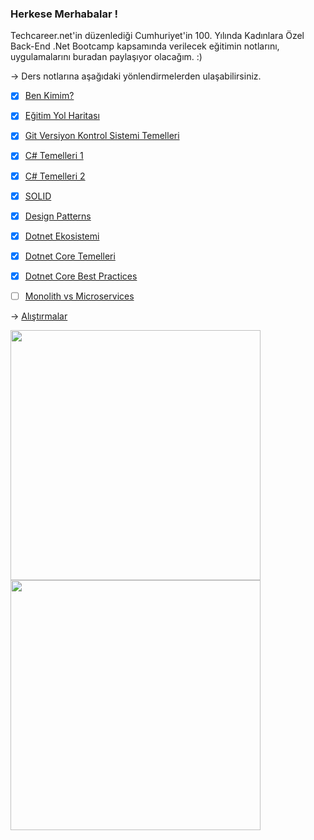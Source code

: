 
### Herkese Merhabalar !

Techcareer.net'in düzenlediği Cumhuriyet'in 100. Yılında Kadınlara Özel Back-End .Net Bootcamp kapsamında verilecek eğitimin notlarını, uygulamalarını buradan paylaşıyor olacağım. :)


-> Ders notlarına aşağıdaki yönlendirmelerden ulaşabilirsiniz.

- [x] [Ben Kimim?](https://github.com/KardelRuveyda/dotnet-yuzuncuyil-egitim-notlari/blob/master/ben-kimim.md)
- [x] [Eğitim Yol Haritası](https://github.com/KardelRuveyda/dotnet-yuzuncuyil-egitim-notlari/blob/master/roadmap.md)
- [x] [Git Versiyon Kontrol Sistemi Temelleri](https://github.com/KardelRuveyda/dotnet-yuzuncuyil-egitim-notlari/blob/master/git-101.md)
- [x] [C# Temelleri 1](https://github.com/KardelRuveyda/dotnet-yuzuncuyil-egitim-notlari/blob/master/csharp-101.md)
- [x] [C# Temelleri 2](https://github.com/KardelRuveyda/dotnet-yuzuncuyil-egitim-notlari/blob/master/csharp-102.md)
- [x] [SOLID](https://github.com/KardelRuveyda/dotnet-yuzuncuyil-egitim-notlari/blob/master/solid.md)
- [x] [Design Patterns](https://github.com/KardelRuveyda/dotnet-yuzuncuyil-egitim-notlari/blob/master/designpatterns.md)
- [x] [Dotnet Ekosistemi](https://github.com/KardelRuveyda/dotnet-yuzuncuyil-egitim-notlari/blob/master/dotnetekosistemi.md)
- [x] [Dotnet Core Temelleri](https://github.com/KardelRuveyda/dotnet-yuzuncuyil-egitim-notlari/blob/master/dotnetcore-basic.md)
- [x] [Dotnet Core Best Practices](https://github.com/KardelRuveyda/dotnet-yuzuncuyil-egitim-notlari/blob/master/dotnet-core-best-practices.md)
- [ ] [Monolith vs Microservices](https://github.com/KardelRuveyda/dotnet-yuzuncuyil-egitim-notlari/blob/master/monolith-microservices.md)

   
-> [Alıştırmalar](https://github.com/KardelRuveyda/dotnet-yuzuncuyil-egitim-notlari/blob/master/alistirmalar.md)

   
<img src="https://github.com/KardelRuveyda/dotnet-yuzuncuyil-egitim-notlari/assets/33912144/13f9a7d9-179d-4dc4-a9c6-d39e66a145f9" width="400" /> <img src="https://github.com/KardelRuveyda/dotnet-yuzuncuyil-egitim-notlari/assets/33912144/314d543d-028c-4377-b765-2801c4e64923" width="400" />

